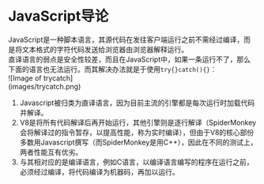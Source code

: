 # JavaScript导论 
JavaScript是一种脚本语言，其源代码在发往客户端运行之前不需经过编译，而是将文本格式的字符代码发送给浏览器由浏览器解释运行。  
直译语言的弱点是安全性较差，而且在JavaScript中，如果一条运行不了，那么下面的语言也无法运行。而其解决办法就是于使用`try{}catch(){}`︰		
![Image of trycatch]		
(images/trycatch.png)  

1. Javascript被归类为直译语言，因为目前主流的引擎都是每次运行时加载代码并解译。		
2. V8是将所有代码解译后再开始运行，其他引擎则是逐行解译（SpiderMonkey会将解译过的指令暂存，以提高性能，称为实时编译），但由于V8的核心部份多数用Javascript撰写（而SpiderMonkey是用C++），因此在不同的测试上，两者性能互有优劣。		
3. 与其相对应的是编译语言，例如C语言，以编译语言编写的程序在运行之前，必须经过编译，将代码编译为机器码，再加以运行。  